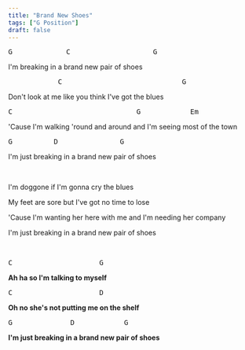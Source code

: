 ```yaml
---
title: "Brand New Shoes"
tags: ["G Position"]
draft: false
---
```



<pre class="nobackground">G             C                    G</pre>
I'm breaking in a brand new pair of shoes
<pre class="nobackground">	          C                             G</pre>
Don't look at me like you think I've got the blues
<pre class="nobackground">C                              G		      Em</pre>	
'Cause I'm walking 'round and around and I'm seeing most of the town
<pre class="nobackground">G          D               G</pre>     
I'm just breaking in a brand new pair of shoes

<br>

I'm doggone if I'm gonna cry the blues

My feet are sore but I've got no time to lose

'Cause I'm wanting her here with me and I'm needing her company

I'm just breaking in a brand new pair of shoes

<br>

<pre class="nobackground">C                     G</pre>
**Ah ha so I'm talking to myself**
<pre class="nobackground">C                     D</pre>
**Oh no she's not putting me on the shelf**
<pre class="nobackground">G              D            G</pre>     
**I'm just breaking in a brand new pair of shoes**
